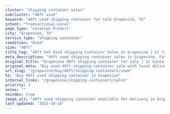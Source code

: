 ```yaml
---
cluster: "shipping container sales"
subcluster: "40ft used"
keyword: "40ft used shipping container for sale Grapevine, TX"
intent: "Transactional-Local"
page_type: "Location-Product"
city: "Grapevine, TX"
service_type: "shipping container"
condition: "Used"
size: "40ft"
title_tag: "40ft Va5 Used shipping container Sales in Grapevine | LC Container"
meta_description: "40ft used shipping container sales in Grapevine. Fast delivery, competitive pricing. Serving shipping containers area. Quote ID: PR2. Call (214) 524-4168 for your free quote today."
original_title: "Grapevine 40ft shipping container for sale | LC Container"
original_meta: "Buy used 40ft shipping container sale with local delivery in Grapevine, TX. LC Container — local Since 2003. Request a fast quote today."
url_slug: "/grapevine/buy/40ft/shipping-containers/used"
h1: "Buy 40ft used shipping container in Grapevine"
internal_links: "/grapevine/shipping-containers/sales"
priority: 3
notes: ""
noindex: true
image_alt: "40ft used shipping container available for delivery in Grapevine"
last_updated: "2025-10-20"
---
```


<!-- TODO: Add unique city/inventory copy, images, and internal links here. -->
